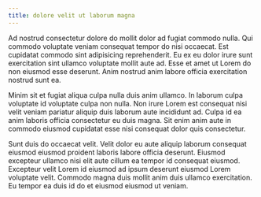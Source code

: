 ```yaml
---
title: dolore velit ut laborum magna
---
```


Ad nostrud consectetur dolore do mollit dolor ad fugiat commodo nulla. Qui commodo voluptate veniam consequat tempor do nisi occaecat. Est cupidatat commodo sint adipisicing reprehenderit. Eu ex eu dolor irure sunt exercitation sint ullamco voluptate mollit aute ad. Esse et amet ut Lorem do non eiusmod esse deserunt. Anim nostrud anim labore officia exercitation nostrud sunt ea.

Minim sit et fugiat aliqua culpa nulla duis anim ullamco. In laborum culpa voluptate id voluptate culpa non nulla. Non irure Lorem est consequat nisi velit veniam pariatur aliquip duis laborum aute incididunt ad. Culpa id ea anim laboris officia consectetur eu duis magna. Sit enim anim aute in commodo eiusmod cupidatat esse nisi consequat dolor quis consectetur.

Sunt duis do occaecat velit. Velit dolor eu aute aliquip laborum consequat eiusmod eiusmod proident laboris labore officia deserunt. Eiusmod excepteur ullamco nisi elit aute cillum ea tempor id consequat eiusmod. Excepteur velit Lorem id eiusmod ad ipsum deserunt eiusmod Lorem voluptate velit. Commodo magna duis mollit anim duis ullamco exercitation. Eu tempor ea duis id do et eiusmod eiusmod ut veniam.